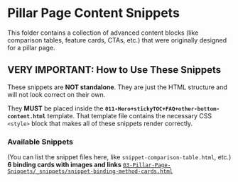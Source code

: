 # Pillar Page Content Snippets

This folder contains a collection of advanced content blocks (like comparison tables, feature cards, CTAs, etc.) that were originally designed for a pillar page.

## VERY IMPORTANT: How to Use These Snippets

These snippets are **NOT standalone**. They are just the HTML structure and will not look correct on their own.

They **MUST** be placed inside the **`011-Hero+stickyTOC+FAQ+other-bottom-content.html`** template. That template file contains the necessary CSS `<style>` block that makes all of these snippets render correctly.

### Available Snippets
(You can list the snippet files here, like `snippet-comparison-table.html`, etc.)
**6 binding cards with images and links** [`03-Pillar-Page-Snippets/_snippets/snippet-binding-method-cards.html`](https://raw.githubusercontent.com/Gara2025/jubilant-tribble/main/03-Pillar-Page-Snippets/_snippets/snippet-binding-method-cards.html)


